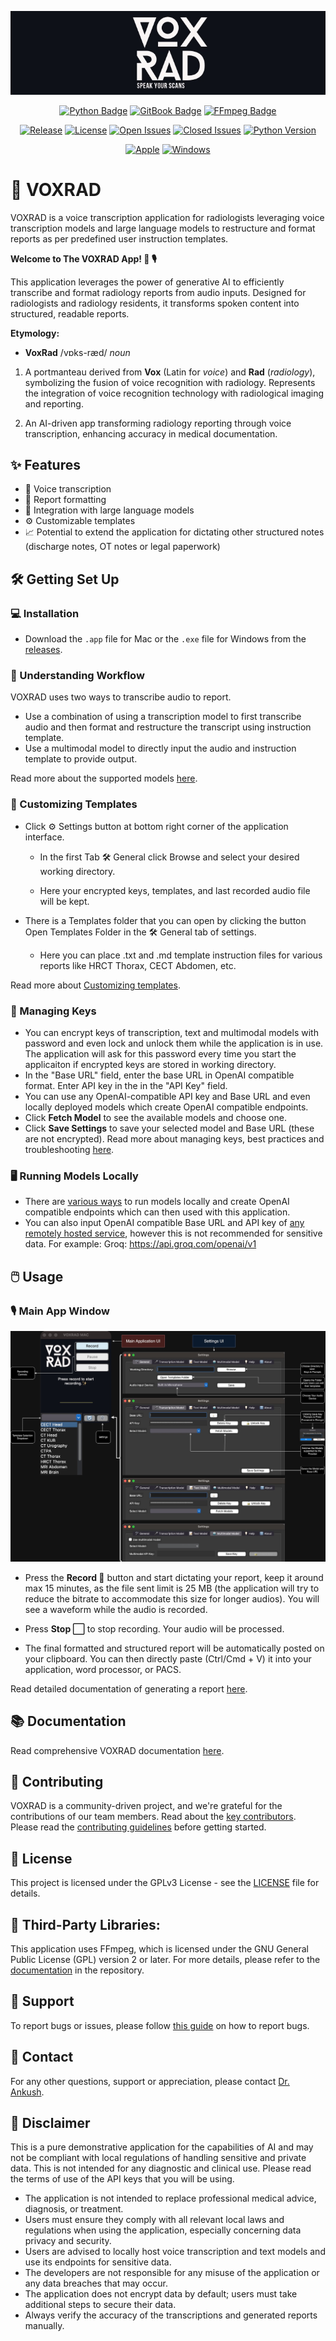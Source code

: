 <p align="center">
  <img src="images/voxrad_logo.jpg" alt="VOXRAD Logo" />
</p>

<div align="center">
  
[![Python Badge](https://img.shields.io/badge/Python-3776AB?logo=python&logoColor=fff&style=for-the-badge)](#)
[![GitBook Badge](https://img.shields.io/badge/GitBook-BBDDE5?logo=gitbook&logoColor=000&style=for-the-badge)](https://voxrad.gitbook.io/voxrad)
[![FFmpeg Badge](https://img.shields.io/badge/FFmpeg-007808?logo=ffmpeg&logoColor=fff&style=for-the-badge)](https://github.com/drankush/voxrad/docs/FFmpeg.md)


[![Release](https://flat.badgen.net/badge/release/0.1.0-beta/blue?icon=github)](https://github.com/drankush/voxrad/releases)
[![License](https://flat.badgen.net/badge/license/GPLv3/green?icon=github)](https://github.com/drankush/voxrad/blob/main/LICENSE)
[![Open Issues](https://flat.badgen.net/badge/issues/open-01/orange?icon=github)](https://github.com/drankush/voxrad/issues)
[![Closed Issues](https://flat.badgen.net/badge/issues/closed-19/red?icon=github)](https://github.com/drankush/voxrad/issues?q=is%3Aissue+is%3Aclosed)
[![Python Version](https://flat.badgen.net/badge/python/3.11%20|%203.12/blue?icon=github)](#)

[![Apple](https://flat.badgen.net/badge/icon/apple?icon=apple&label)](https://github.com/drankush/voxrad/releases/download/beta/VoxRad_macOS_v0.1.0-beta.zip)
[![Windows](https://flat.badgen.net/badge/icon/windows?icon=windows&label)](https://github.com/drankush/voxrad/releases/download/beta/VoxRad_winOS_v0.1.0-beta.zip)


</div>

# 🚀 VOXRAD 

VOXRAD is a voice transcription application for radiologists leveraging voice transcription models and large language models to restructure and format reports as per predefined user instruction templates.

**Welcome to The VOXRAD App! 🌟 🎙**

This application leverages the power of generative AI to efficiently transcribe and format radiology reports from audio inputs. Designed for radiologists and radiology residents, it transforms spoken content into structured, readable reports.

**Etymology:**

-  **VoxRad** /vɒks-ræd/ *noun*

1. A portmanteau derived from **Vox** (Latin for *voice*) and **Rad** (*radiology*), symbolizing the fusion of voice recognition with radiology. Represents the integration of voice recognition technology with radiological imaging and reporting.

2. An AI-driven app transforming radiology reporting through voice transcription, enhancing accuracy in medical documentation.

## ✨ Features 

- 🎤 Voice transcription
- 📝 Report formatting
- 🤖 Integration with large language models
- ⚙️ Customizable templates
- 📈 Potential to extend the application for dictating other structured notes (discharge notes, OT notes or legal paperwork)


## 🛠️ Getting Set Up

### 💻 Installation 

- Download the `.app` file for Mac or the `.exe` file for Windows from the [releases](https://github.com/drankush/voxrad/releases).

### 🔄 Understanding Workflow
VOXRAD uses two ways to transcribe audio to report.

- Use a combination of using a transcription model to first transcribe audio and then format and restructure the transcript using instruction template.
- Use a multimodal model to directly input the audio and instruction template to provide output.

Read more about the supported models [here](https://voxrad.gitbook.io/voxrad/fundamentals/getting-set-up/understanding-workflow#supported-llms).

### 📄 Customizing Templates

- Click ⚙️ Settings button at bottom right corner of the application interface.

  -  In the first Tab  🛠 General click Browse and select your desired working directory. 

  -  Here your encrypted keys, templates, and last recorded audio file will be kept.

- There is a Templates folder that you can open by clicking the button Open Templates Folder in the 🛠 General  tab of settings.

  - Here you can place .txt and .md template instruction files for various reports like HRCT Thorax, CECT Abdomen, etc.

Read more about [Customizing templates](https://voxrad.gitbook.io/voxrad/fundamentals/getting-set-up/customizing-templates).


### 🔐 Managing Keys

- You can encrypt keys of transcription, text and multimodal models with password and even lock and unlock them while the application is in use. The application will ask for this password every time you start the applicaiton if encrypted keys are stored in working directory.
- In the "Base URL" field,  enter the base URL in OpenAI compatible format. Enter API key in the in the "API Key" field.
- You can use any OpenAI-compatible API key and Base URL and even locally deployed models which create OpenAI compatible endpoints.
- Click **Fetch Model** to see the available models and choose one.
- Click **Save Settings** to save your selected model and Base URL (these are not encrypted).
Read more about managing keys, best practices and troubleshooting [here](https://voxrad.gitbook.io/voxrad/fundamentals/getting-set-up/managing-keys).

### 🖥️ Running Models Locally

- There are [various ways](https://voxrad.gitbook.io/voxrad/running-models-locally) to run models locally and create OpenAI compatible endpoints which can then used with this application.
- You can also input OpenAI compatible Base URL and API key of [any remotely hosted service](https://voxrad.gitbook.io/voxrad/running-models-locally#remotely-hosted-models), however this is not recommended for sensitive data. For example: Groq: https://api.groq.com/openai/v1

## 🖱️ Usage 

### 🎙 Main App Window 

<p align="center">
  <img src="images/voxrad_gui.jpg" alt="VOXRAD Logo" />
</p>


- Press the **Record 🔴** button and start dictating your report, keep it around max 15 minutes, as the file sent limit is 25 MB (the application will try to reduce the bitrate to accommodate this size for longer audios). You will see a waveform while the audio is recorded.

- Press **Stop ⬜️** to stop recording. Your audio will be processed.

- The final formatted and structured report will be automatically posted on your clipboard. You can then directly paste (Ctrl/Cmd + V) it into your application, word processor, or PACS.

Read detailed documentation of generating a report [here](https://voxrad.gitbook.io/voxrad/user-guide/generating-a-report).

## 📚 Documentation 

Read comprehensive VOXRAD documentation [here](http://voxrad.gitbook.io/voxrad).

## 🌟 Contributing 

VOXRAD is a community-driven project, and we're grateful for the contributions of our team members. Read about the [key contributors](https://voxrad.gitbook.io/voxrad/support-and-contact/contributors). Please read the [contributing guidelines](CONTRIBUTING.md) before getting started.

## 📜 License 

This project is licensed under the GPLv3 License - see the [LICENSE](LICENSE) file for details.

## 🧩 Third-Party Libraries:

This application uses FFmpeg, which is licensed under the GNU General Public License (GPL) version 2 or later. For more details, please refer to the [documentation](https://github.com/drankush/voxrad/docs/FFmpeg.md/) in the repository.

## 🐞 Support 

To report bugs or issues, please follow [this guide](https://github.com/drankush/voxrad/blob/main/contributing.md#reporting-bugs) on how to report bugs.

## 📧 Contact 

For any other questions, support or appreciation, please contact [Dr. Ankush](mailto:voxrad@drankush.com).

## 🚨 Disclaimer 

This is a pure demonstrative application for the capabilities of AI and may not be compliant with local regulations of handling sensitive and private data. This is not intended for any diagnostic and clinical use. Please read the terms of use of the API keys that you will be using.

- The application is not intended to replace professional medical advice, diagnosis, or treatment.
- Users must ensure they comply with all relevant local laws and regulations when using the application, especially concerning data privacy and security.
- Users are advised to locally host voice transcription and text models and use its endpoints for sensitive data.
- The developers are not responsible for any misuse of the application or any data breaches that may occur.
- The application does not encrypt data by default; users must take additional steps to secure their data.
- Always verify the accuracy of the transcriptions and generated reports manually.

